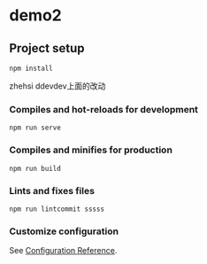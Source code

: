 # demo2

## Project setup
```
npm install
```
zhehsi ddevdev上面的改动

### Compiles and hot-reloads for development
```
npm run serve
```

### Compiles and minifies for production
```
npm run build
```

### Lints and fixes files
```
npm run lintcommit sssss
```

### Customize configuration
See [Configuration Reference](https://cli.vuejs.org/config/).
